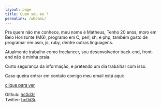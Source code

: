 ```yaml
---
layout: page
title: Quem sou eu ?
permalink: /whoami/
---
```



Pra quem não me conhece, meu nome é Matheus, Tenho 20 anos, moro em Belo Horizonte (MG), programo em 
C, perl, sh, e php, também gosto de programar em asm, js, ruby, dentre outras linguagens.

Atualmente trabalho como freelancer, sou desenvolvedor back-end, front-end não
é minha praia.

Curto segurança da informação, e pretendo um dia trabalhar com isso.

Caso queira entrar em contato comigo meu email está aqui:
<div id='protect-email'><a href='' id="show_email">clique para ver</a></div>
<p></p>

Github: [hc0d3r](https://github.com/hc0d3r)  
Twitter: [hc0d3r](https://twitter.com/hc0d3r)

<script src='{{ "/js/email.js" | prepend: site.baseurl }}'></script>

